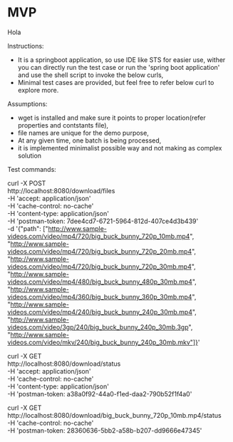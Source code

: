 # MVP

Hola

Instructions:
- It is a springboot application, so use IDE like STS for easier use, wither you can directly run the test case or run the 'spring boot application' and use the shell script to invoke the below curls,
- Minimal test cases are provided, but feel free to refer below curl to explore more.

Assumptions:
- wget is installed and make sure it points to proper location(refer properties and contstants file),
- file names are unique for the demo purpose,
- At any given time, one batch is being processed,
- it is implemented minimalist possible way and not making as complex solution

Test commands:

curl -X POST \
  http://localhost:8080/download/files \
  -H 'accept: application/json' \
  -H 'cache-control: no-cache' \
  -H 'content-type: application/json' \
  -H 'postman-token: 7dee4cd7-6721-5964-812d-407ce4d3b439' \
  -d '{"path": ["http://www.sample-videos.com/video/mp4/720/big_buck_bunny_720p_10mb.mp4",
				"http://www.sample-videos.com/video/mp4/720/big_buck_bunny_720p_20mb.mp4",
				"http://www.sample-videos.com/video/mp4/720/big_buck_bunny_720p_30mb.mp4",
				"http://www.sample-videos.com/video/mp4/480/big_buck_bunny_480p_30mb.mp4",
				"http://www.sample-videos.com/video/mp4/360/big_buck_bunny_360p_30mb.mp4",
				"http://www.sample-videos.com/video/mp4/240/big_buck_bunny_240p_30mb.mp4",
				"http://www.sample-videos.com/video/3gp/240/big_buck_bunny_240p_30mb.3gp",
				"http://www.sample-videos.com/video/mkv/240/big_buck_bunny_240p_30mb.mkv"]}'


curl -X GET \
  http://localhost:8080/download/status \
  -H 'accept: application/json' \
  -H 'cache-control: no-cache' \
  -H 'content-type: application/json' \
  -H 'postman-token: a38a0f92-44a0-f1ed-daa2-790b52f1f4a0'

curl -X GET \
  http://localhost:8080/download/big_buck_bunny_720p_10mb.mp4/status \
  -H 'cache-control: no-cache' \
  -H 'postman-token: 28360636-5bb2-a58b-b207-dd9666e47345'
